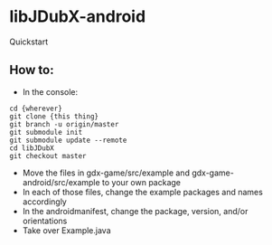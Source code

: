 # libJDubX-android
Quickstart

## How to:
- In the console:
```
cd {wherever}
git clone {this thing}
git branch -u origin/master
git submodule init
git submodule update --remote
cd libJDubX
git checkout master
```
- Move the files in gdx-game/src/example and gdx-game-android/src/example to your own package
- In each of those files, change the example packages and names accordingly
- In the androidmanifest, change the package, version, and/or orientations
- Take over Example.java
